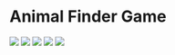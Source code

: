 # Animal Finder Game

<img src="./logic.jpg">

<img src="./ss/Main.png">
<img src="./ss/Level1.png">
<img src="./ss/Level4.png">
<img src="./ss/Finish.png">

